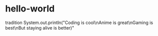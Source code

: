 # hello-world
tradition
System.out.println("Coding is cool\nAnime is great\nGaming is best\nBut staying alive is better)"
